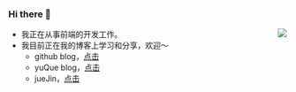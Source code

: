 ### Hi there 👋

<img align="right" src="https://github-readme-stats.vercel.app/api?username=chenXieGit&show_icons=true&icon_color=CE1D2D&text_color=718096&bg_color=ffffff&hide_title=true" />

- 我正在从事前端的开发工作。
- 我目前正在我的博客上学习和分享，欢迎～
  - github blog，[点击](https://github.com/chenXieGit/blog-posts)
  - yuQue blog，[点击](https://www.yuque.com/xiechen)
  - jueJin，[点击](https://juejin.cn/user/1451011079416919/posts)

<!--
**chenXieGit/chenXieGit** is a ✨ _special_ ✨ repository because its `README.md` (this file) appears on your GitHub profile.

Here are some ideas to get you started:

- 🔭 I’m currently working on ...
- 🌱 I’m currently learning ...
- 👯 I’m looking to collaborate on ...
- 🤔 I’m looking for help with ...
- 💬 Ask me about ...
- 📫 How to reach me: ...
- 😄 Pronouns: ...
- ⚡ Fun fact: ...
-->
